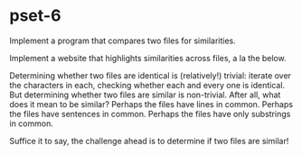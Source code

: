 # pset-6


Implement a program that compares two files for similarities.

Implement a website that highlights similarities across files, a la the below.

Determining whether two files are identical is (relatively!) trivial: iterate over the characters in each, checking whether each and every one is identical. But determining whether two files are similar is non-trivial. After all, what does it mean to be similar? Perhaps the files have lines in common. Perhaps the files have sentences in common. Perhaps the files have only substrings in common.

Suffice it to say, the challenge ahead is to determine if two files are similar!
